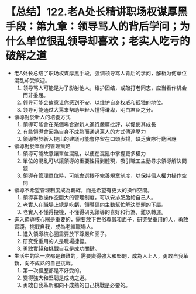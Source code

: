 # 【总结】122.老A处长精讲职场权谋厚黑手段：第九章：领导骂人的背后学问；为什么单位很乱领导却喜欢；老实人吃亏的破解之道

-   老A处长总结了职场权谋厚黑手段，强调领导骂人背后的学问，解析为何单位混乱却受欢迎。
    1.  领导骂人可能是为了影射他人，维护团结，或敲打老同志，应当看作机会而非委屈。
    2.  领导可能会故意让你感到不安，以维护自身权威和孤独的地位。
    3.  领导可能通过大罵来帮助年轻人懂得谦卑，明白君臣之分。
-   領導對於新人的培養方式
    1.  領導可能會在某個場合對新人進行嚴厲批評，以促使其成長
    2.  有些領導會因為自身不成熟而通過罵人的方式傳達壓力
    3.  領導對於新人提出的建議可能會停留在口頭表揚，缺乏實際行動回應
-   領導對於單位的管理策略
    1.  領導可能故意讓單位混亂，以便在混亂中掌握更多權力
    2.  單位的混亂可以讓領導的重要性得到體現，吸引職工主動尋求領導解決問題
    3.  領導在管理單位時，可能會選擇不完善規章制度，以保持個人權力操作空間
-   領導不希望管理制度成為羈絆，而是希望有更大的操作空間。
    1.  領導喜歡操作空間大的管理制度，可以安排肥胎給自己人。
    2.  老實人在職場上總是吃虧，領導偏向主動幫忙解決問題的下屬。
    3.  老實人不懂得投機，不懂得研究領導的喜好和行為，難以轉運。
-   進入領導核心圈是重要的，需要放下世俗尊嚴和面子，研究受重用的人，勇敢實踐，挑戰自我，成為老練職場人。
    1.  進入領導核心圈需要放下尊嚴和面子。
    2.  研究受重用的人是職場捷徑。
    3.  勇敢實踐和挑戰自我是成功關鍵。
-   生活中的第一次都是艱難的，需要變得強大和堅韌，成為人上人，勇敢自我革新，向不成熟的自己挑戰。
    1.  第一次經歷都是不好受的。
    2.  變得強大和堅韌是成功之道。
    3.  勇敢自我革新和向不成熟的自己挑戰是必要的。